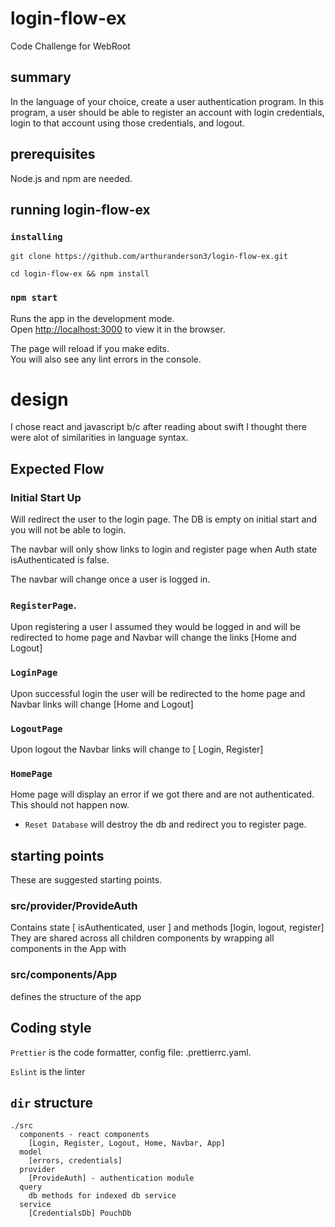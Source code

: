# login-flow-ex
Code Challenge for WebRoot

## summary
In the language of your choice, create a user authentication program. In this program, a user should be able to
register an account with login credentials, login to that account using those credentials, and logout.

## prerequisites
Node.js and npm are needed.

## running login-flow-ex

### `installing`
````
git clone https://github.com/arthuranderson3/login-flow-ex.git

cd login-flow-ex && npm install

````
### `npm start`

Runs the app in the development mode.\
Open [http://localhost:3000](http://localhost:3000) to view it in the browser.

The page will reload if you make edits.\
You will also see any lint errors in the console.

# design
I chose react and javascript b/c after reading about swift I thought there were alot of similarities in language syntax.

## Expected Flow
### Initial Start Up
Will redirect the user to the login page. 
The DB is empty on initial start and you will not be able to login. 

The navbar will only show links to login and register page when Auth state isAuthenticated is false.

The navbar will change once a user is logged in.

### `RegisterPage`.
Upon registering a user I assumed they would be logged in and will be redirected to home page and Navbar will change the links [Home and Logout]

### `LoginPage`
Upon successful login the user will be redirected to the home page and Navbar links will change [Home and Logout]

### `LogoutPage`
Upon logout the Navbar links will change to [ Login, Register]

### `HomePage`
Home page will display an error if we got there and are not authenticated. This should not happen now.

* `Reset Database` will destroy the db and redirect you to register page.

## starting points
These are suggested starting points.

### src/provider/ProvideAuth
Contains state [ isAuthenticated, user ] and methods [login, logout, register]
They are shared across all children components by wrapping all components in the App with <ProvideAuth>

### src/components/App
defines the structure of the app



## Coding style
`Prettier` is the code formatter, config file: .prettierrc.yaml.

`Eslint` is the linter

## `dir` structure
````
./src 
  components - react components 
    [Login, Register, Logout, Home, Navbar, App]
  model
    [errors, credentials]
  provider 
    [ProvideAuth] - authentication module
  query 
    db methods for indexed db service
  service 
    [CredentialsDb] PouchDb

````

